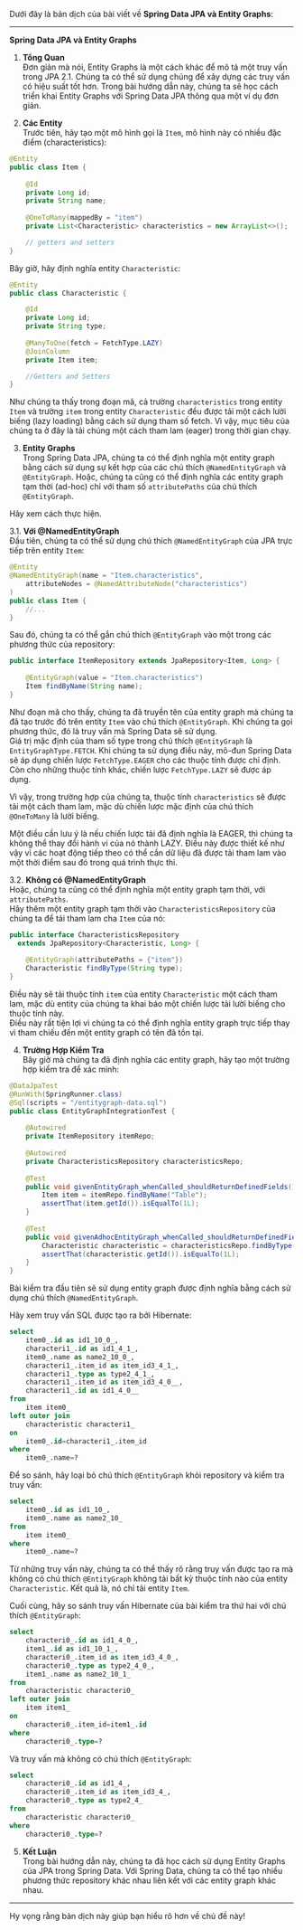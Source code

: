 Dưới đây là bản dịch của bài viết về **Spring Data JPA và Entity Graphs**:

---

**Spring Data JPA và Entity Graphs**

1. **Tổng Quan**  
   Đơn giản mà nói, Entity Graphs là một cách khác để mô tả một truy vấn trong JPA 2.1. Chúng ta có thể sử dụng chúng để xây dựng các truy vấn có hiệu suất tốt hơn. Trong bài hướng dẫn này, chúng ta sẽ học cách triển khai Entity Graphs với Spring Data JPA thông qua một ví dụ đơn giản.

2. **Các Entity**  
   Trước tiên, hãy tạo một mô hình gọi là `Item`, mô hình này có nhiều đặc điểm (characteristics):

```java
@Entity
public class Item {
    
    @Id
    private Long id;
    private String name;
    
    @OneToMany(mappedBy = "item")
    private List<Characteristic> characteristics = new ArrayList<>();

    // getters and setters
}
```

Bây giờ, hãy định nghĩa entity `Characteristic`:

```java
@Entity
public class Characteristic {

    @Id
    private Long id;
    private String type;
    
    @ManyToOne(fetch = FetchType.LAZY)
    @JoinColumn
    private Item item;

    //Getters and Setters
}
```

Như chúng ta thấy trong đoạn mã, cả trường `characteristics` trong entity `Item` và trường `item` trong entity `Characteristic` đều được tải một cách lười biếng (lazy loading) bằng cách sử dụng tham số fetch. Vì vậy, mục tiêu của chúng ta ở đây là tải chúng một cách tham lam (eager) trong thời gian chạy.

3. **Entity Graphs**  
   Trong Spring Data JPA, chúng ta có thể định nghĩa một entity graph bằng cách sử dụng sự kết hợp của các chú thích `@NamedEntityGraph` và `@EntityGraph`. Hoặc, chúng ta cũng có thể định nghĩa các entity graph tạm thời (ad-hoc) chỉ với tham số `attributePaths` của chú thích `@EntityGraph`.

Hãy xem cách thực hiện.

3.1. **Với @NamedEntityGraph**  
Đầu tiên, chúng ta có thể sử dụng chú thích `@NamedEntityGraph` của JPA trực tiếp trên entity `Item`:

```java
@Entity
@NamedEntityGraph(name = "Item.characteristics",
    attributeNodes = @NamedAttributeNode("characteristics")
)
public class Item {
    //...
}
```

Sau đó, chúng ta có thể gắn chú thích `@EntityGraph` vào một trong các phương thức của repository:

```java
public interface ItemRepository extends JpaRepository<Item, Long> {
    
    @EntityGraph(value = "Item.characteristics")
    Item findByName(String name);
}
```

Như đoạn mã cho thấy, chúng ta đã truyền tên của entity graph mà chúng ta đã tạo trước đó trên entity `Item` vào chú thích `@EntityGraph`. Khi chúng ta gọi phương thức, đó là truy vấn mà Spring Data sẽ sử dụng.  
Giá trị mặc định của tham số type trong chú thích `@EntityGraph` là `EntityGraphType.FETCH`. Khi chúng ta sử dụng điều này, mô-đun Spring Data sẽ áp dụng chiến lược `FetchType.EAGER` cho các thuộc tính được chỉ định. Còn cho những thuộc tính khác, chiến lược `FetchType.LAZY` sẽ được áp dụng.

Vì vậy, trong trường hợp của chúng ta, thuộc tính `characteristics` sẽ được tải một cách tham lam, mặc dù chiến lược mặc định của chú thích `@OneToMany` là lười biếng.

Một điều cần lưu ý là nếu chiến lược tải đã định nghĩa là EAGER, thì chúng ta không thể thay đổi hành vi của nó thành LAZY. Điều này được thiết kế như vậy vì các hoạt động tiếp theo có thể cần dữ liệu đã được tải tham lam vào một thời điểm sau đó trong quá trình thực thi.

3.2. **Không có @NamedEntityGraph**  
Hoặc, chúng ta cũng có thể định nghĩa một entity graph tạm thời, với `attributePaths`.  
Hãy thêm một entity graph tạm thời vào `CharacteristicsRepository` của chúng ta để tải tham lam cha `Item` của nó:

```java
public interface CharacteristicsRepository 
  extends JpaRepository<Characteristic, Long> {
    
    @EntityGraph(attributePaths = {"item"})
    Characteristic findByType(String type);    
}
```

Điều này sẽ tải thuộc tính `item` của entity `Characteristic` một cách tham lam, mặc dù entity của chúng ta khai báo một chiến lược tải lười biếng cho thuộc tính này.  
Điều này rất tiện lợi vì chúng ta có thể định nghĩa entity graph trực tiếp thay vì tham chiếu đến một entity graph có tên đã tồn tại.

4. **Trường Hợp Kiểm Tra**  
   Bây giờ mà chúng ta đã định nghĩa các entity graph, hãy tạo một trường hợp kiểm tra để xác minh:

```java
@DataJpaTest
@RunWith(SpringRunner.class)
@Sql(scripts = "/entitygraph-data.sql")
public class EntityGraphIntegrationTest {
   
    @Autowired
    private ItemRepository itemRepo;
    
    @Autowired
    private CharacteristicsRepository characteristicsRepo;
    
    @Test
    public void givenEntityGraph_whenCalled_shouldReturnDefinedFields() {
        Item item = itemRepo.findByName("Table");
        assertThat(item.getId()).isEqualTo(1L);
    }
    
    @Test
    public void givenAdhocEntityGraph_whenCalled_shouldReturnDefinedFields() {
        Characteristic characteristic = characteristicsRepo.findByType("Rigid");
        assertThat(characteristic.getId()).isEqualTo(1L);
    }
}
```

Bài kiểm tra đầu tiên sẽ sử dụng entity graph được định nghĩa bằng cách sử dụng chú thích `@NamedEntityGraph`.

Hãy xem truy vấn SQL được tạo ra bởi Hibernate:

```sql
select 
    item0_.id as id1_10_0_,
    characteri1_.id as id1_4_1_,
    item0_.name as name2_10_0_,
    characteri1_.item_id as item_id3_4_1_,
    characteri1_.type as type2_4_1_,
    characteri1_.item_id as item_id3_4_0__,
    characteri1_.id as id1_4_0__
from 
    item item0_ 
left outer join 
    characteristic characteri1_ 
on 
    item0_.id=characteri1_.item_id 
where 
    item0_.name=?
```

Để so sánh, hãy loại bỏ chú thích `@EntityGraph` khỏi repository và kiểm tra truy vấn:

```sql
select 
    item0_.id as id1_10_,
    item0_.name as name2_10_ 
from 
    item item0_ 
where 
    item0_.name=?
```

Từ những truy vấn này, chúng ta có thể thấy rõ rằng truy vấn được tạo ra mà không có chú thích `@EntityGraph` không tải bất kỳ thuộc tính nào của entity `Characteristic`. Kết quả là, nó chỉ tải entity `Item`.

Cuối cùng, hãy so sánh truy vấn Hibernate của bài kiểm tra thứ hai với chú thích `@EntityGraph`:

```sql
select 
    characteri0_.id as id1_4_0_,
    item1_.id as id1_10_1_,
    characteri0_.item_id as item_id3_4_0_,
    characteri0_.type as type2_4_0_,
    item1_.name as name2_10_1_ 
from 
    characteristic characteri0_ 
left outer join 
    item item1_ 
on 
    characteri0_.item_id=item1_.id 
where 
    characteri0_.type=?
```

Và truy vấn mà không có chú thích `@EntityGraph`:

```sql
select 
    characteri0_.id as id1_4_,
    characteri0_.item_id as item_id3_4_,
    characteri0_.type as type2_4_ 
from 
    characteristic characteri0_ 
where 
    characteri0_.type=?
```

5. **Kết Luận**  
   Trong bài hướng dẫn này, chúng ta đã học cách sử dụng Entity Graphs của JPA trong Spring Data. Với Spring Data, chúng ta có thể tạo nhiều phương thức repository khác nhau liên kết với các entity graph khác nhau.

--- 

Hy vọng rằng bản dịch này giúp bạn hiểu rõ hơn về chủ đề này!